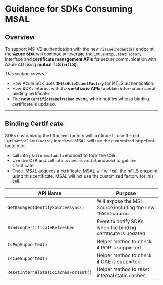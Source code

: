 # Guidance for SDKs Consuming MSAL

## Overview

To support MSI V2 authentication with the new `/issuecredential` endpoint, the **Azure SDK** will continue to leverage the `IMtlsHttpClientFactory` interface and **certificate management APIs** for secure communication with Azure AD using **mutual TLS (mTLS)**.

_This section covers:_
- How Azure SDK uses **`IMtlsHttpClientFactory`** for MTLS authentication.
- How SDKs interact with the **certificate APIs** to obtain information about binding certificate.
- The **new `CertificateRefreshed` event**, which notifies when a binding certificate is updated.

---

## **Binding Certificate**

SDKs customizing the httpclient factory will continue to use the old `IMtlsHttpClientFactory` interface. MSAL will use the customized httpclient factory to, 

- call into `platformmetadata` endpoint to form the CSR.
- Use the CSR and call into `issuecredential` endpoint to get the Certificate.
- Once. MSAL acquires a certificate, MSAL will will call the mTLS endpoint using this certificate. MSAL will not use the customized factory for this call. 

| API Name                             | Purpose                                                                            |
|--------------------------------------|------------------------------------------------------------------------------------|
| `GetManagedIdentitySourceAsync()`    | Will expose the MSI Source including the new `IMDSV2` source                       |
| `BindingCertificateRefreshed`        | Event to notify SDKs when the binding certificate is updated.                      |
| `IsPopSupported()`                   | Helper method to check if POP is supported.                                        |
| `IsCaeSupported()`                   | Helper method to check if CAE is supported.                                        |
| `ResetInternalStaticCachesForTest()` | Helper method to reset internal static caches.                                     |



